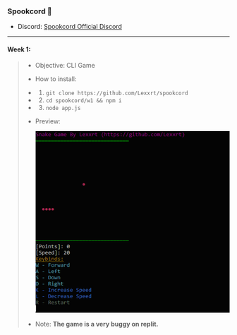 ### Spookcord 🎃

- Discord: [Spookcord Official Discord](https://discord.gg/spookcord-hackathon-coding-code-events-hack-766008315367915600)

---

#### Week 1:

> - Objective: CLI Game
> 
> - How to install:
> 
> - 1) `git clone https://github.com/Lexxrt/spookcord`
> 
> - 2) `cd spookcord/w1 && npm i`
> 
> - 3) `node app.js`
> 
> - Preview:
>   
>   <img src="./w1/snake.gif">
> 
> - Note: **The game is a very buggy on replit.**